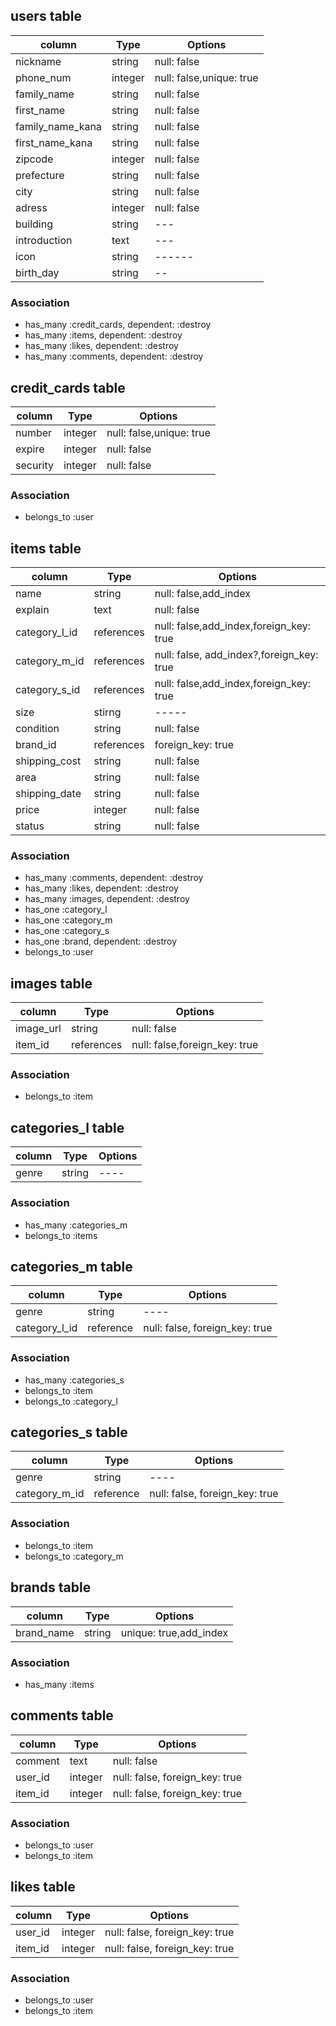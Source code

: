 ## users table
|column|Type|Options|
|------|----|-------|
|nickname|string|null: false|
|phone_num|integer|null: false,unique: true|
|family_name|string|null: false|
|first_name|string|null: false|
|family_name_kana|string|null: false|
|first_name_kana|string|null: false|
|zipcode|integer|null: false|
|prefecture|string|null: false|
|city|string|null: false|
|adress|integer|null: false|
|building|string|---|
|introduction|text|---|
|icon|string|------|
|birth_day|string|--|

### Association
- has_many :credit_cards, dependent: :destroy
- has_many :items, dependent: :destroy
- has_many :likes, dependent: :destroy
- has_many :comments, dependent: :destroy

## credit_cards table
|column|Type|Options|
|------|----|-------|
|number|integer|null: false,unique: true|
|expire|integer|null: false|
|security|integer|null: false|

### Association
- belongs_to :user

## items table
|column|Type|Options|
|------|----|-------|
|name|string|null: false,add_index|
|explain|text|null: false|
|category_l_id|references|null: false,add_index,foreign_key: true|
|category_m_id|references|null: false, add_index?,foreign_key: true|
|category_s_id|references|null: false,add_index,foreign_key: true|
|size|stirng|-----|
|condition|string|null: false|
|brand_id|references|foreign_key: true|
|shipping_cost|string|null: false|
|area|string|null: false|
|shipping_date|string|null: false|
|price|integer|null: false|
|status|string|null: false|

### Association
- has_many :comments, dependent: :destroy
- has_many :likes, dependent: :destroy
- has_many :images, dependent: :destroy
- has_one :category_l
- has_one :category_m
- has_one :category_s
- has_one :brand, dependent: :destroy
- belongs_to :user

## images table
|column|Type|Options|
|------|----|-------|
|image_url|string|null: false|
|item_id|references|null: false,foreign_key: true|

### Association
- belongs_to :item

## categories_l table
|column|Type|Options|
|------|----|-------|
|genre|string|----|

### Association
- has_many :categories_m
- belongs_to :items

## categories_m table
|column|Type|Options|
|------|----|-------|
|genre|string|----|
|category_l_id|reference|null: false, foreign_key: true|

### Association
- has_many :categories_s
- belongs_to :item
- belongs_to :category_l

## categories_s table
|column|Type|Options|
|------|----|-------|
|genre|string|----|
|category_m_id|reference|null: false, foreign_key: true|

### Association
- belongs_to :item
- belongs_to :category_m


## brands table
|column|Type|Options|
|------|----|-------|
|brand_name|string|unique: true,add_index|

### Association
- has_many :items

## comments table
|column|Type|Options|
|------|----|-------|
|comment|text|null: false|
|user_id|integer|null: false, foreign_key: true|
|item_id|integer|null: false, foreign_key: true|

### Association
- belongs_to :user
- belongs_to :item

## likes table
|column|Type|Options|
|------|----|-------|
|user_id|integer|null: false, foreign_key: true|
|item_id|integer|null: false, foreign_key: true|

### Association
- belongs_to :user
- belongs_to :item

